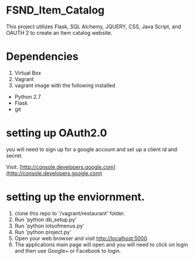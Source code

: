 # FSND_Item_Catalog
This project utilizes Flask, SQL Alchemy, JQUERY, CSS, Java Script, and OAUTH 2 to create an Item catalog website.

# Dependencies
1. Virtual Box
2. Vagrant
3. vagrant image with the following installed
  * Python 2.7
  * Flask
  * git

# setting up OAuth2.0
you will need to sign up for a google account and set up a client id and secret.

Visit: [http://console.developers.google.com](http://console.developers.google.com)

# setting up the enviornment.
1. clone this repo to '<Virtual Box VM Folder>/vagrant/restaurant' folder.
2. Run 'python db_setup.py'
3. Run 'python lotsofmenus.py'
4. Run 'python project.py'
5. Open your web browser and visit [http://localhost:5000](http://localhost:5000)
6. The applications main page will open and you will need to click on login and then use Google+ or Facebook to login.